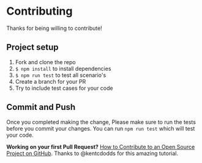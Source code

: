 # Contributing

Thanks for being willing to contribute!

## Project setup

1. Fork and clone the repo
2. `$ npm install` to install dependencies
3. `$ npm run test` to test all scenario's
4. Create a branch for your PR
5. Try to include test cases for your code

## Commit and Push

Once you completed making the change, Please make sure to run the tests before you commit your changes. You can run
`npm run test` which will test your code.

**Working on your first Pull Request?** 
<a href='https://egghead.io/courses/how-to-contribute-to-an-open-source-project-on-github' target='_blank'>How to Contribute to an Open Source Project on GitHub</a>.
Thanks to @kentcdodds for this amazing tutorial.